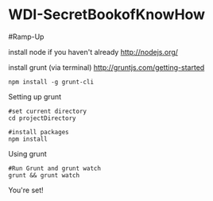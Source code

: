 WDI-SecretBookofKnowHow
=======================

#Ramp-Up

install node if you haven't already
http://nodejs.org/

install grunt (via terminal)
http://gruntjs.com/getting-started
```
npm install -g grunt-cli
```

Setting up grunt
```
#set current directory
cd projectDirectory

#install packages
npm install
```

Using grunt
```
#Run Grunt and grunt watch
grunt && grunt watch
```

You're set!
